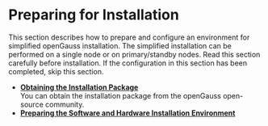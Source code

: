 # Preparing for Installation<a name="EN-US_TOPIC_0000001092968956"></a>

This section describes how to prepare and configure an environment for simplified openGauss installation. The simplified installation can be performed on a single node or on primary/standby nodes. Read this section carefully before installation. If the configuration in this section has been completed, skip this section.

-   **[Obtaining the Installation Package](obtaining-the-installation-package1.md)**  
You can obtain the installation package from the openGauss open-source community.
-   **[Preparing the Software and Hardware Installation Environment](preparing-the-software-and-hardware-installation-environment1.md)**  


